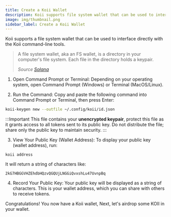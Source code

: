 ```yaml
---
title: Create a Koii Wallet
description: Koii supports file system wallet that can be used to interface directly with the Koii CLI tools
image: img/thumbnail.png
sidebar_label: Create a Koii Wallet
---
```


Koii supports a file system wallet that can be used to interface directly with the Koii command-line tools.
> A file system wallet, aka an FS wallet, is a directory in your computer's file system. Each file in the directory holds a keypair.
>
>_Source_ [_Solana_](https://docs.solana.com/wallet-guide/cli#file-system-wallet)


1. Open Command Prompt or Terminal:
Depending on your operating system, open Command Prompt (Windows) or Terminal (MacOS/Linux).

2. Run the Command:
Copy and paste the following command into Command Prompt or Terminal, then press Enter:
```bash
koii-keygen new --outfile ~/.config/koii/id.json
```

:::Important
This file contains your **unencrypted keypair**, protect this file as it grants access to all tokens sent to its public key. Do not distribute the file; share only the public key to maintain security.
:::

3. View Your Public Key (Wallet Address):
To display your public key (wallet address), run:
```
koii address
```
It will return a string of characters like:
```
2kG7HBGGVHZEhdbHQzvQGQUjLNGGiQvxshLu47UvnpBq
```

4. Record Your Public Key:
Your public key will be displayed as a string of characters. This is your wallet address, which you can share with others to receive tokens.



Congratulations! You now have a Koii wallet, Next, let's airdrop some KOII in your wallet.

